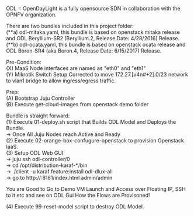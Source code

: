 ODL = OpenDayLight is a fully opensource SDN in collaboration with the OPNFV organization.<br>

There are two bundles included in this project folder: <br>
(**a) odl-mitaka.yaml, this bundle is based on openstack mitaka release and ODL Beryllium-SR2 (Beryllium.2, Release Date: 4/28/2016) Release. <br>
(**b) odl-ocata.yaml, this bundle is based on openstack ocata release and ODL Boron-SR4 (aka Boron.4, Release Date: 6/15/2017) Release.<br>

Pre-Condition:<br>
(X) MaaS Node interfaces are named as "eth0" and "eth1"<br>
(Y) Mikrotik Switch Setup Corrected to move 172.27.[v4n#+2].0/23 network to vlan1 bridge to allow ingress/egress traffic.<br>

Prep:<br>
(A) Bootstrap Juju Controller<br>
(B) Execute get-cloud-images from openstack demo folder<br>

Bundle is straight forward:<br>
(1) Execute 01-deploy.sh script that Builds ODL Model and Deploys the Bundle.<br>
-> Once All Juju Nodes reach Active and Ready<br>
(2) Execute 02-orange-box-confugure-openstack to provision Openstack IaaS.<br>
(3) Setup ODL Web GUI:<br>
-> juju ssh odl-controller/0<br>
-> cd /opt/distribution-karaf-*/bin<br>
-> ./client -u karaf feature:install odl-dlux-all<br>
-> go to http://<odl-controller-ipaddr>:8181/index.html admin/admin<br>

You are Good to Go to Demo VM Launch and Access over Floating IP, SSH to it etc and see on ODL Gui How the Flows are Provisoned!<br>

(4) Execute 99-reset-model script to destroy ODL Model.<br>
